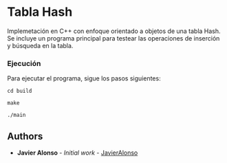 # Tabla Hash

Implemetación en C++ con enfoque orientado a objetos de una tabla Hash. Se incluye un programa principal para testear las operaciones de inserción y búsqueda en la tabla.


### Ejecución

Para ejecutar el programa, sigue los pasos siguientes:

```
cd build
```
```
make
```
```
./main
```


## Authors

* **Javier Alonso** - *Initial work* - [JavierAlonso](https://github.com/Javier-Alonso)


